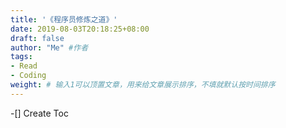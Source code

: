 ```yaml
---
title: '《程序员修炼之道》'
date: 2019-08-03T20:18:25+08:00
draft: false
author: "Me" #作者
tags: 
- Read
- Coding
weight: # 输入1可以顶置文章，用来给文章展示排序，不填就默认按时间排序
---
```


-[] Create Toc
